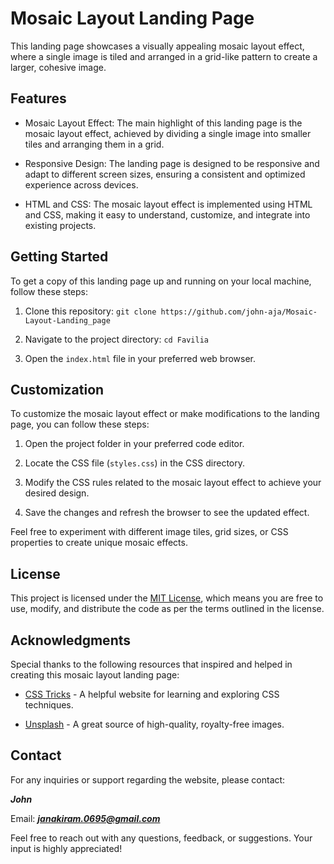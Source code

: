 # Mosaic Layout Landing Page

This landing page showcases a visually appealing mosaic layout effect, where a single image is tiled and arranged in a grid-like pattern to create a larger, cohesive image.

## Features

- Mosaic Layout Effect: The main highlight of this landing page is the mosaic layout effect, achieved by dividing a single image into smaller tiles and arranging them in a grid.

- Responsive Design: The landing page is designed to be responsive and adapt to different screen sizes, ensuring a consistent and optimized experience across devices.

- HTML and CSS: The mosaic layout effect is implemented using HTML and CSS, making it easy to understand, customize, and integrate into existing projects.

## Getting Started

To get a copy of this landing page up and running on your local machine, follow these steps:

1. Clone this repository: `git clone https://github.com/john-aja/Mosaic-Layout-Landing_page`

2. Navigate to the project directory: `cd Favilia`

3. Open the `index.html` file in your preferred web browser.

## Customization

To customize the mosaic layout effect or make modifications to the landing page, you can follow these steps:

1. Open the project folder in your preferred code editor.

2. Locate the CSS file (`styles.css`) in the CSS directory.

3. Modify the CSS rules related to the mosaic layout effect to achieve your desired design.

4. Save the changes and refresh the browser to see the updated effect.

Feel free to experiment with different image tiles, grid sizes, or CSS properties to create unique mosaic effects.

## License

This project is licensed under the [MIT License](LICENSE), which means you are free to use, modify, and distribute the code as per the terms outlined in the license.

## Acknowledgments

Special thanks to the following resources that inspired and helped in creating this mosaic layout landing page:

- [CSS Tricks](https://css-tricks.com/) - A helpful website for learning and exploring CSS techniques.

- [Unsplash](https://unsplash.com/) - A great source of high-quality, royalty-free images.

## Contact

For any inquiries or support regarding the website, please contact:

**_John_**

Email: ***janakiram.0695@gmail.com***

Feel free to reach out with any questions, feedback, or suggestions. Your input is highly appreciated!
